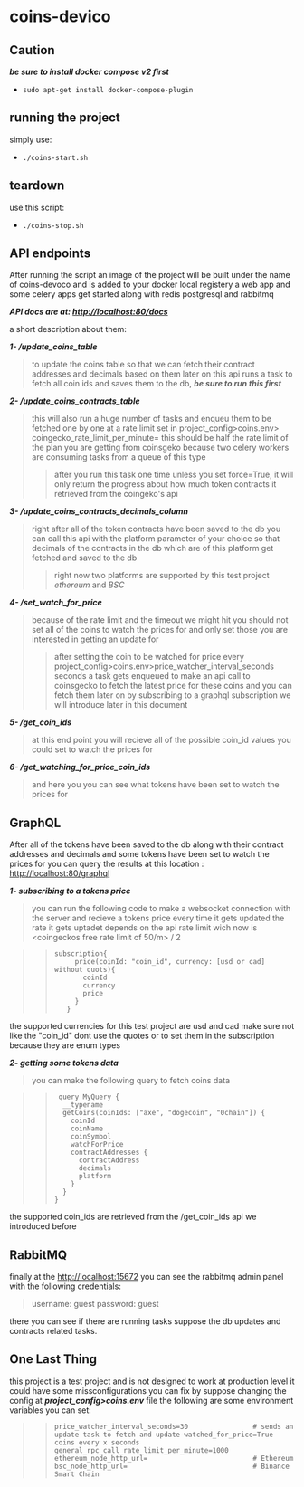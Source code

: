 # coins-devico

## Caution

***be sure to install docker compose v2 first***
- `sudo apt-get install docker-compose-plugin`

## running the project

simply use:
- `./coins-start.sh`

## teardown

use this script:
- `./coins-stop.sh`

## API endpoints

After running the script an image of the project will be built under the name of coins-devoco and is added to your docker local registery
a web app and some celery apps get started along with redis postgresql and rabbitmq

***API docs are at: <http://localhost:80/docs>***

a short description about them:

***1- /update_coins_table***
> to update the coins table so that we can fetch their contract addresses and decimals based on them later on
> this api runs a task to fetch all coin ids and saves them to the db, ***be sure to run this first***


***2- /update_coins_contracts_table***
> this will also run a huge number of tasks and enqueu them to be fetched one by one at a rate limit set in 
> project_config>coins.env> coingecko_rate_limit_per_minute=<rate limit> this should be half the rate limit of the 
> plan you are getting from coinsgeko because two celery workers are consuming tasks from a queue of this type
>> after you run this task one time unless you set force=True, it will only return the progress about how much 
>> token contracts it retrieved from the coingeko's api


***3- /update_coins_contracts_decimals_column***
> right after all of the token contracts have been saved to the db you can call this api with the platform
> parameter of your choice so that decimals of the contracts in the db which are of this platform get fetched
> and saved to the db
>> right now two platforms are supported by this test project *ethereum* and *BSC*


***4- /set_watch_for_price***
> because of the rate limit and the timeout we might hit you should not set all of the coins to watch the prices for
> and only set those you are interested in getting an update for
>> after setting the coin to be watched for price every project_config>coins.env>price_watcher_interval_seconds seconds
>> a task gets enqueued to make an api call to coinsgecko to fetch the latest price for these coins
>> and you can fetch them later on by subscribing to a graphql subscription we will introduce later in this document
  
 
***5- /get_coin_ids***
> at this end point you will recieve all of the possible coin_id values you could set to watch the prices for
  
  
***6- /get_watching_for_price_coin_ids***
> and here you you can see what tokens have been set to watch the prices for
  
  
 ## GraphQL
    
 After all of the tokens have been saved to the db along with their contract addresses and decimals and some tokens have been set to watch the prices for
 you can query the results at this location : <http://localhost:80/graphql>
    
 ***1- subscribing to a tokens price***
> you can run the following code to make a websocket connection with the server and recieve a tokens price every time it gets updated
> the rate it gets uptadet depends on the api rate limit wich now is  <coingeckos free rate limit of 50/m> / 2
    
>>     subscription{
>>          price(coinId: "coin_id", currency: [usd or cad] without quots){
>>            coinId
>>            currency
>>            price
>>          }
>>        }

the supported currencies for this test project are usd and cad make sure not like the "coin_id" dont use the quotes  or  to set them in the subscription
because they are enum types
    
    
***2-  getting some tokens data***
> you can make the following query to fetch coins data

>>      query MyQuery {
>>       __typename
>>       getCoins(coinIds: ["axe", "dogecoin", "0chain"]) {
>>         coinId
>>         coinName
>>         coinSymbol
>>         watchForPrice
>>         contractAddresses {
>>           contractAddress
>>           decimals
>>           platform
>>         }
>>       }
>>     }
   
the supported coin_ids are retrieved from the   /get_coin_ids   api we introduced before
    
 
## RabbitMQ 
  
  finally at the <http://localhost:15672> you can see the rabbitmq admin panel with the following credentials:
  
  > username: guest
  > password: guest
  
  there you can see if there are running tasks suppose the db updates and contracts related tasks.
  
  
  ## One Last Thing
  
  this project is a test project and is not designed to work at production level
  it could have some missconfigurations you can fix by suppose changing the config at ***project_config>coins.env*** file
  the following are some environment variables you can set:
    
>>     price_watcher_interval_seconds=30                # sends an update task to fetch and update watched_for_price=True coins every x seconds    
>>     general_rpc_call_rate_limit_per_minute=1000
>>     ethereum_node_http_url=                          # Ethereum 
>>     bsc_node_http_url=                               # Binance Smart Chain
  
  

